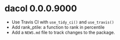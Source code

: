 # dacol 0.0.0.9000

* Use Travis CI with `use_tidy_ci()` and `use_travis()`
* Add rank_ptile: a function to rank in percentile
* Add a `NEWS.md` file to track changes to the package.
